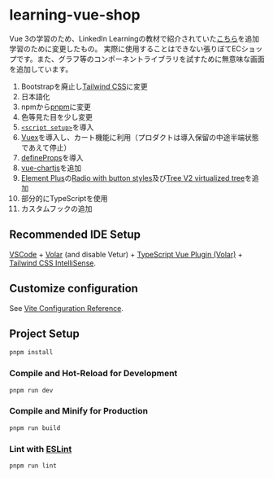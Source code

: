 # learning-vue-shop

Vue 3の学習のため、LinkedIn Learningの教材で紹介されていた[こちら](https://github.com/LinkedInLearning/vue3-esst-2834032)を追加学習のために変更したもの。
実際に使用することはできない張りぼてECショップです。また、グラフ等のコンポーネントライブラリを試すために無意味な画面を追加しています。

1. Bootstrapを廃止し[Tailwind CSS](https://tailwindcss.com/)に変更
1. 日本語化
1. npmから[pnpm](https://pnpm.io/)に変更
1. 色等見た目を少し変更
1. [`<script setup>`](https://vuejs.org/api/sfc-script-setup.html#defineprops-defineemits)を導入
1.  [Vuex](https://vuex.vuejs.org/ja/)を導入し、カート機能に利用（プロダクトは導入保留の中途半端状態であえて停止）
1. [defineProps](https://vuejs.org/api/sfc-script-setup.html#defineprops-defineemits)を導入
1. [vue-chartjs](https://vue-chartjs.org/)を追加
1. [Element Plus](https://element-plus.org/en-US/)の[Radio with button styles](https://element-plus.org/en-US/component/radio.html#button-style)及び[Tree V2 virtualized tree](https://element-plus.org/en-US/component/tree-v2.html)を追加
1. 部分的にTypeScriptを使用
1. カスタムフックの追加

## Recommended IDE Setup

[VSCode](https://code.visualstudio.com/) + [Volar](https://marketplace.visualstudio.com/items?itemName=Vue.volar) (and disable Vetur) + [TypeScript Vue Plugin (Volar)](https://marketplace.visualstudio.com/items?itemName=Vue.vscode-typescript-vue-plugin) + [Tailwind CSS IntelliSense](https://marketplace.visualstudio.com/items?itemName=bradlc.vscode-tailwindcss).

## Customize configuration

See [Vite Configuration Reference](https://vitejs.dev/config/).

## Project Setup

```sh
pnpm install
```

### Compile and Hot-Reload for Development

```sh
pnpm run dev
```

### Compile and Minify for Production

```sh
pnpm run build
```

### Lint with [ESLint](https://eslint.org/)

```sh
pnpm run lint
```
